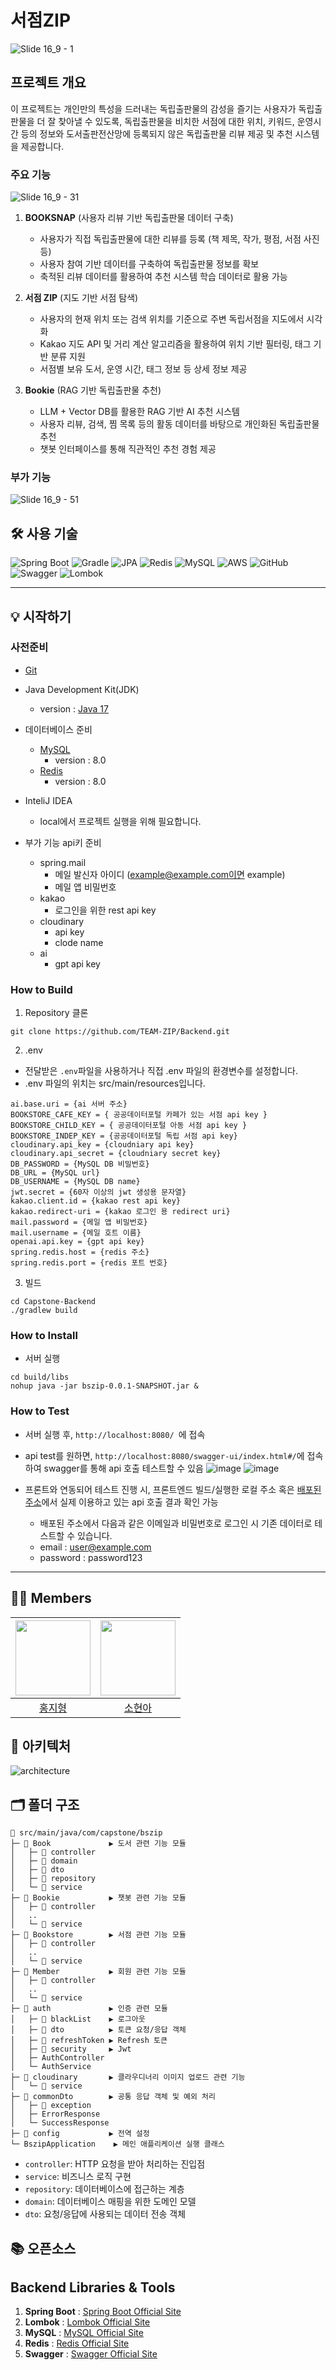 # 서점ZIP

![Slide 16_9 - 1](https://github.com/user-attachments/assets/81ae111b-6daf-4781-84c7-1886aabc334e)


##  프로젝트 개요

이 프로젝트는 개인만의 특성을 드러내는 독립출판물의 감성을 즐기는 사용자가 독립출판물을 더 잘 찾아낼 수 있도록, 독립출판물을 비치한 서점에 대한 위치, 키워드, 운영시간 등의 정보와 도서출판전산망에 등록되지 않은 독립출판물 리뷰 제공 및 추천 시스템을 제공합니다.

### 주요 기능
![Slide 16_9 - 31](https://github.com/user-attachments/assets/a3baf993-d50c-4f18-84ff-75b9e08f7cd5)


1. **BOOKSNAP** (사용자 리뷰 기반 독립출판물 데이터 구축)

   - 사용자가 직접 독립출판물에 대한 리뷰를 등록 (책 제목, 작가, 평점, 서점 사진 등)
   - 사용자 참여 기반 데이터를 구축하여 독립출판물 정보를 확보
   - 축적된 리뷰 데이터를 활용하여 추천 시스템 학습 데이터로 활용 가능

2. **서점 ZIP** (지도 기반 서점 탐색)
   - 사용자의 현재 위치 또는 검색 위치를 기준으로 주변 독립서점을 지도에서 시각화
   - Kakao 지도 API 및 거리 계산 알고리즘을 활용하여 위치 기반 필터링, 태그 기반 분류 지원
   - 서점별 보유 도서, 운영 시간, 태그 정보 등 상세 정보 제공
3. **Bookie** (RAG 기반 독립출판물 추천)
   - LLM + Vector DB를 활용한 RAG 기반 AI 추천 시스템
   - 사용자 리뷰, 검색, 찜 목록 등의 활동 데이터를 바탕으로 개인화된 독립출판물 추천
   - 챗봇 인터페이스를 통해 직관적인 추천 경험 제공

### 부가 기능

![Slide 16_9 - 51](https://github.com/user-attachments/assets/d2d274fd-b67d-41ce-be16-f1f9a7f4043f)

## 🛠️ 사용 기술
![Spring Boot](https://img.shields.io/badge/Spring%20Boot-6DB33F?style=flat-square&logo=springboot&logoColor=white) 
![Gradle](https://img.shields.io/badge/Gradle-02303A?style=flat-square&logo=Gradle&logoColor=white)
![JPA](https://img.shields.io/badge/JPA-000000?style=flat-square&logo=data:image/svg+xml;base64,PHN2ZyB4bWxu...%29)
![Redis](https://img.shields.io/badge/Redis-DC382D?style=flat-square&logo=redis&logoColor=white) 
![MySQL](https://img.shields.io/badge/MySQL-4479A1?style=flat-square&logo=mysql&logoColor=white)
![AWS](https://img.shields.io/badge/AWS-232F3E?style=flat-square&logo=amazonaws&logoColor=white)
![GitHub](https://img.shields.io/badge/GitHub-181717?style=flat-square&logo=github&logoColor=white) 
![Swagger](https://img.shields.io/badge/Swagger-85EA2D?style=flat-square&logo=swagger&logoColor=white)
![Lombok](https://img.shields.io/badge/Lombok-2C4F72?style=flat-square&logo=lombok&logoColor=white)

---

## 💡 시작하기

### 사전준비
- [Git](https://git-scm.com/downloads)
- Java Development Kit(JDK)
  - version : [Java 17](https://www.oracle.com/java/technologies/javase/jdk17-archive-downloads.html)
- 데이터베이스 준비
  - [MySQL](https://dev.mysql.com/downloads/mysql/)
    - version : 8.0
  - [Redis](https://redis.io/downloads/)
    - version : 8.0
- InteliJ IDEA
  - local에서 프로젝트 실행을 위해 필요합니다.

- 부가 기능 api키 준비
  - spring.mail
    - 메일 발신자 아이디 (example@example.com이면 example)
    - 메일 앱 비밀번호   
  - kakao
    - 로그인을 위한 rest api key   
  - cloudinary
    - api key
    - clode name
  - ai
    - gpt api key
    
### How to Build
1. Repository 클론
```
git clone https://github.com/TEAM-ZIP/Backend.git
```

2. .env
- 전달받은 `.env`파일을 사용하거나 직접 .env 파일의 환경변수를 설정합니다.
- .env 파일의 위치는 src/main/resources입니다.
```
ai.base.uri = {ai 서버 주소}
BOOKSTORE_CAFE_KEY = { 공공데이터포털 카페가 있는 서점 api key }
BOOKSTORE_CHILD_KEY = { 공공데이터포털 아동 서점 api key }
BOOKSTORE_INDEP_KEY = {공공데이터포털 독립 서점 api key}
cloudinary.api_key = {cloudniary api key}
cloudinary.api_secret = {cloudniary secret key}
DB_PASSWORD = {MySQL DB 비밀번호}
DB_URL = {MySQL url}
DB_USERNAME = {MySQL DB name}
jwt.secret = {60자 이상의 jwt 생성용 문자열}
kakao.client.id = {kakao rest api key}
kakao.redirect-uri = {kakao 로그인 용 redirect uri}
mail.password = {메일 앱 비밀번호}
mail.username = {메일 호트 이름}
openai.api.key = {gpt api key}
spring.redis.host = {redis 주소}
spring.redis.port = {redis 포트 번호}
```

3.  빌드
```
cd Capstone-Backend
./gradlew build
```


### How to Install
- 서버 실행
```
cd build/libs
nohup java -jar bszip-0.0.1-SNAPSHOT.jar &
```

### How to Test
- 서버 실행 후, `http://localhost:8080/ `에 접속
- api test를 원하면, `http://localhost:8080/swagger-ui/index.html#/`에 접속하여 swagger를 통해 api 호출 테스트할 수 있음
![image](https://github.com/user-attachments/assets/f4e6db4a-72a2-4081-9967-bfa285aca9ef)
![image](https://github.com/user-attachments/assets/9c5b18dd-0494-4cca-91ea-77ea9606a048)

- 프론트와 연동되어 테스트 진행 시, 프론트엔드 빌드/실행한 로컬 주소 혹은 [배포된 주소](https://bookstore-zip.site/)에서 실제 이용하고 있는 api 호출 결과 확인 가능
  - 배포된 주소에서 다음과 같은 이메일과 비밀번호로 로그인 시 기존 데이터로 테스트할 수 있습니다.
  - email : user@example.com
  - password : password123



---
## 👋🏻 Members

| <img src="https://github.com/topograp2.png" width=120/> | <img src="https://github.com/sohyu-na.png" width=120/> |
| :-----------------------------------------------------: | :----------------------------------------------------: |
|         [홍지형](https://github.com/topograp2)          |         [소현아](https://github.com/sohyu-na)          |

## 📍 아키텍처
![architecture](https://github.com/user-attachments/assets/8229de7c-c9d1-4c91-86bf-6b757596b158)


## 🗂️ 폴더 구조
```
📂 src/main/java/com/capstone/bszip
├─ 📂 Book             ▶️ 도서 관련 기능 모듈
│   ├─ 📂 controller
│   ├─ 📂 domain
│   ├─ 📂 dto
│   ├─ 📂 repository
│   └─ 📂 service
├─ 📂 Bookie           ▶️ 챗봇 관련 기능 모듈
│   ├─ 📂 controller
│   ..
│   └─ 📂 service
├─ 📂 Bookstore        ▶️ 서점 관련 기능 모듈
│   ├─ 📂 controller
│   ..
│   └─ 📂 service
├─ 📂 Member           ▶️ 회원 관련 기능 모듈
│   ├─ 📂 controller
│   ..
│   └─ 📂 service
├─ 📂 auth             ▶️ 인증 관련 모듈 
│   ├─ 📂 blackList    ▶️ 로그아웃 
│   ├─ 📂 dto          ▶️ 토큰 요청/응답 객체 
│   ├─ 📂 refreshToken ▶️ Refresh 토큰 
│   ├─ 📂 security     ▶️ Jwt
│   ├─ AuthController
│   └─ AuthService
├─ 📂 cloudinary       ▶️ 클라우디너리 이미지 업로드 관련 기능
│   └─ 📂 service
├─ 📂 commonDto        ▶️ 공통 응답 객체 및 예외 처리
│   ├─ 📂 exception
│   ├─ ErrorResponse
│   └─ SuccessResponse
├─ 📂 config           ▶️ 전역 설정
└─ BszipApplication    ▶️ 메인 애플리케이션 실행 클래스
```

 - `controller`: HTTP 요청을 받아 처리하는 진입점
 - `service`: 비즈니스 로직 구현
 - `repository`: 데이터베이스에 접근하는 계층
 - `domain`: 데이터베이스 매핑을 위한 도메인 모델
 - `dto`: 요청/응답에 사용되는 데이터 전송 객체


## 📚 오픈소스

## Backend Libraries & Tools

1. **Spring Boot** : [Spring Boot Official Site](https://spring.io/)
2. **Lombok** :  [Lombok Official Site](https://projectlombok.org/)
3. **MySQL** : [MySQL Official Site](https://www.mysql.com/)
4. **Redis** : [Redis Official Site](https://redis.io/)
5. **Swagger** : [Swagger Official Site](https://swagger.io/)
